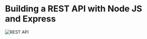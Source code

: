 # Building a REST API with Node JS and Express

![REST API](https://i.ibb.co/7GWCCbp/Screenshot-2020-07-12-at-08-30-32.png)

